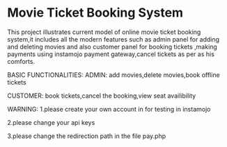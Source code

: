 # Movie Ticket Booking System
This project illustrates current model of online movie ticket booking system,it includes all the modern features such as admin panel for adding and deleting movies and also customer panel for booking tickets ,making payments using instamojo payment gateway,cancel tickets as per as his comforts.

BASIC FUNCTIONALITIES:
ADMIN: add movies,delete movies,book offline tickets

CUSTOMER: book tickets,cancel the booking,view seat availibility

WARNING:
1.please create your own account in for testing in instamojo 

2.please change your api keys

3.please change the redirection path in the file pay.php


